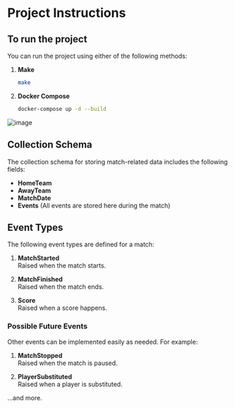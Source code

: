 # Project Instructions

## To run the project

You can run the project using either of the following methods:

1. **Make**  
   ```bash
   make
   ```

2. **Docker Compose**  
   ```bash
   docker-compose up -d --build
   ```
![image](https://github.com/user-attachments/assets/7243818e-f11a-4bb7-a9fb-5dd2116e7343)

## Collection Schema

The collection schema for storing match-related data includes the following fields:

- **HomeTeam**
- **AwayTeam**
- **MatchDate**
- **Events** (All events are stored here during the match)

## Event Types

The following event types are defined for a match:

1. **MatchStarted**  
   Raised when the match starts.
   
2. **MatchFinished**  
   Raised when the match ends.

3. **Score**  
   Raised when a score happens.

### Possible Future Events

Other events can be implemented easily as needed. For example:

1. **MatchStopped**  
   Raised when the match is paused.

2. **PlayerSubstituted**  
   Raised when a player is substituted.

...and more.
